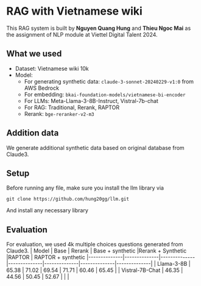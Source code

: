 # RAG with Vietnamese wiki

This RAG system is built by **Nguyen Quang Hung** and **Thieu Ngoc Mai** as the assignment of NLP module at Viettel Digital Talent 2024.

## What we used
- Dataset: Vietnamese wiki 10k
- Model: 
    - For generating synthetic data: `claude-3-sonnet-20240229-v1:0` from AWS Bedrock
    - For embedding: `bkai-foundation-models/vietnamese-bi-encoder`
    - For LLMs: Meta-Llama-3-8B-Instruct, Vistral-7b-chat
    - For RAG: Traditional, Rerank, RAPTOR
    - Rerank: `bge-reranker-v2-m3`

## Addition data
We generate additional synthetic data based on original database from Claude3. 

## Setup
Before running any file, make sure you install the llm library via
```
git clone https://github.com/hung20gg/llm.git
```
And install any necessary library

## Evaluation
For evaluation, we used 4k multiple choices questions generated from Claude3. 
| Model   | Base    | Rerank   | Base + synthetic   |Rerank + Synthetic |RAPTOR  | RAPTOR + synthetic
|--------------|--------------|--------------|--------------|--------------|--------------|--------------|
| Llama-3-8B          | 65.38            | 71.02          |      69.54        |      71.71        |      60.46       |      65.45        |
| Vistral-7B-Chat         | 46.35           | 44.56          |      50.45        |      52.67        |             |              |



